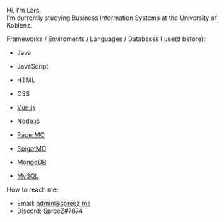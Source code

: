 Hi, I’m Lars.<br>
I’m currently studying Business Information Systems at the University of Koblenz.


Frameworks / Enviroments / Languages / Databases I use(d before):

- Java

- JavaScript

- HTML

- CSS

- [Vue.js](https://vuejs.org)

- [Node.js](https://nodejs.org)

- [PaperMC](https://papermc.io)

- [SpigotMC](https://spigotmc.org)

- [MongoDB](https://mongodb.com)

- [MySQL](https://mysql.com)

How to reach me:

  - Email: admin@spreez.me
  - Discord: SpreeZ#7874
